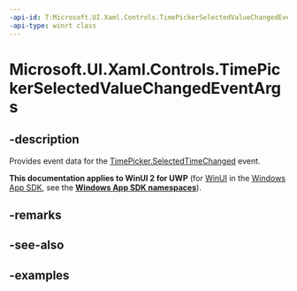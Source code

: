 ```yaml
---
-api-id: T:Microsoft.UI.Xaml.Controls.TimePickerSelectedValueChangedEventArgs
-api-type: winrt class
---
```


<!-- Class syntax.
public class TimePickerSelectedValueChangedEventArgs 
-->

# Microsoft.UI.Xaml.Controls.TimePickerSelectedValueChangedEventArgs

## -description

Provides event data for the [TimePicker.SelectedTimeChanged](timepicker_selectedtimechanged.md) event.

**This documentation applies to WinUI 2 for UWP** (for [WinUI](/windows/apps/winui/winui3/) in the [Windows App SDK](/windows/apps/windows-app-sdk/), see the **[Windows App SDK namespaces](/windows/windows-app-sdk/api/winrt/)**).

## -remarks

## -see-also

## -examples

